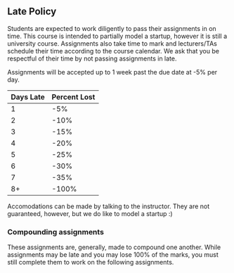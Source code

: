 Late Policy
---

Students are expected to work diligently to pass their assignments in on time. This course is intended to partially model a startup, however it is still a university course. Assignments also take time to mark and lecturers/TAs schedule their time according to the course calendar. We ask that you be respectful of their time by not passing assignments in late.

Assignments will be accepted up to 1 week past the due date at -5% per day.


| Days Late | Percent Lost |
| --- | --- |
| 1 | -5% |
| 2 | -10% |
| 3 | -15% |
| 4 | -20% |
| 5 | -25% |
| 6 | -30% |
| 7 | -35% |
| 8+ | -100% |

Accomodations can be made by talking to the instructor. They are not guaranteed, however, but we do like to model a startup :)

### Compounding assignments

These assignments are, generally, made to compound one another. While assignments may be late and you may lose 100% of the marks, you must still complete them to work on the following assignments.
